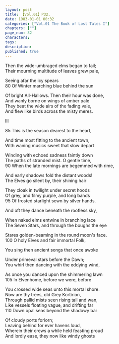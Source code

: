 ```yaml
---
layout: post
title: 【Vol.01】P32.
date: 1983-01-01 00:32
categories: ["Vol.01 The Book of Lost Tales I"]
chapters: [""]
page_num: 32
characters: 
tags: 
description: 
published: true
---
```


<p style="text-indent: 0;">
Then the wide-umbraged elms began to fail;<BR>Their mourning multitude of leaves grew pale,
</p>

Seeing afar the icy spears<BR>80     Of Winter marching blue behind the sun

Of bright All-Hallows. Then their hour was done,<BR>And wanly borne on wings of amber pale<BR>They beat the wide airs of the fading vale,<BR>And flew like birds across the misty meres.

III

85     This is the season dearest to the heart,

And time most fitting to the ancient town,<BR>With waning musics sweet that slow depart

Winding with echoed sadness faintly down<BR>The paths of stranded mist. O gentle time,<BR>90     When the late mornings are begemmed with rime,

And early shadows fold the distant woods!<BR>The Elves go silent by, their shining hair

They cloak in twilight under secret hoods<BR>Of grey, and filmy purple, and long bands<BR>95      Of frosted starlight sewn by silver hands.

And oft they dance beneath the roofless sky,

When naked elms entwine in branching lace<BR>The Seven Stars, and through the boughs the eye

Stares golden-beaming in the round moon's face.<BR>100     O holy Elves and fair immortal Folk,

You sing then ancient songs that once awoke

Under primeval stars before the Dawn;<BR>You whirl then dancing with the eddying wind,

As once you danced upon the shimmering lawn<BR>105     In Elvenhome, before we were, before

You crossed wide seas unto this mortal shore.<BR>Now are thy trees, old Grey Kortirion,<BR>Through pallid mists seen rising tall and wan,<BR>Like vessels floating vague, and drifting far<BR>110     Down opal seas beyond the shadowy bar

Of cloudy ports forlorn;<BR>Leaving behind for ever havens loud,<BR>Wherein their crews a while held feasting proud<BR>And lordly ease, they now like windy ghosts

